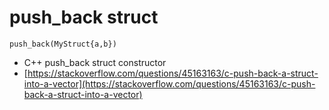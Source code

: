# push\_back struct

```
push_back(MyStruct{a,b})
```

* C++ push\_back struct constructor
* [https://stackoverflow.com/questions/45163163/c-push-back-a-struct-into-a-vector](https://stackoverflow.com/questions/45163163/c-push-back-a-struct-into-a-vector)

